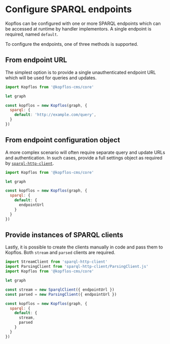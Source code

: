 # Configure SPARQL endpoints

Kopflos can be configured with one or more SPARQL endpoints which can be accessed at runtime by
handler implementors. A single endpoint is required, named `default`.

To configure the endpoints, one of three methods is supported.

## From endpoint URL

The simplest option is to provide a single unauthenticated endpoint URL which will be used for queries and updates.

```js
import Kopflos from '@kopflos-cms/core'

let graph

const kopflos = new Kopflos(graph, {
  sparql: {
    default: 'http://example.com/query',
  }
})
```

## From endpoint configuration object

A more complex scenario will often require separate query and update URLs and authentication. In such
cases, provide a full settings object as required by [`sparql-http-client`](https://github.com/rdf-ext/sparql-http-client).

```js
import Kopflos from '@kopflos-cms/core'

let graph

const kopflos = new Kopflos(graph, {
  sparql: {
    default: {
      endpointUrl
    }
  }
})
```

## Provide instances of SPARQL clients

Lastly, it is possible to create the clients manually in code and pass them to Kopflos. 
Both `stream` and `parsed` clients are required.

```js
import StreamClient from 'sparql-http-client'
import ParsingClient from 'sparql-http-client/ParsingClient.js'
import Kopflos from '@kopflos-cms/core'

let graph

const stream = new SparqlClient({ endpointUrl })
const parsed = new ParsingClient({ endpointUrl })

const kopflos = new Kopflos(graph, {
  sparql: {
    default: {
      stream,
      parsed
    }
  }
})
```
